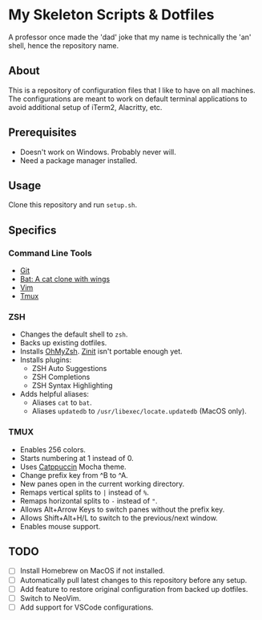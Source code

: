 # My Skeleton Scripts \& Dotfiles

A professor once made the 'dad' joke that my name is technically the 'an' shell, hence the repository name.

## About

This is a repository of configuration files that I like to have on all machines. The configurations are meant to work on default terminal applications to avoid additional setup of iTerm2, Alacritty, etc.

## Prerequisites

- Doesn't work on Windows. Probably never will.
- Need a package manager installed.

## Usage

Clone this repository and run `setup.sh`.

## Specifics

### Command Line Tools

- [Git](https://github.com/git/git)
- [Bat: A cat clone with wings](https://github.com/sharkdp/bat)
- [Vim](https://github.com/vim/vim)
- [Tmux](https://github.com/tmux/tmux)

### ZSH

- Changes the default shell to `zsh`.
- Backs up existing dotfiles.
- Installs [OhMyZsh](https://github.com/ohmyzsh/ohmyzsh). [Zinit](https://github.com/zdharma-continuum/zinit) isn't portable enough yet.
- Installs plugins:
  - ZSH Auto Suggestions
  - ZSH Completions
  - ZSH Syntax Highlighting
- Adds helpful aliases:
  - Aliases `cat` to `bat`.
  - Aliases `updatedb` to `/usr/libexec/locate.updatedb` (MacOS only).

### TMUX

- Enables 256 colors.
- Starts numbering at 1 instead of 0.
- Uses [Catppuccin](https://github.com/catppuccin/tmux) Mocha theme.
- Change prefix key from ^B to ^A.
- New panes open in the current working directory.
- Remaps vertical splits to `|` instead of `%`.
- Remaps horizontal splits to `-` instead of `"`.
- Allows Alt+Arrow Keys to switch panes without the prefix key.
- Allows Shift+Alt+H/L to switch to the previous/next window.
- Enables mouse support.

## TODO

- [ ] Install Homebrew on MacOS if not installed.
- [ ] Automatically pull latest changes to this repository before any setup.
- [ ] Add feature to restore original configuration from backed up dotfiles.
- [ ] Switch to NeoVim.
- [ ] Add support for VSCode configurations.
